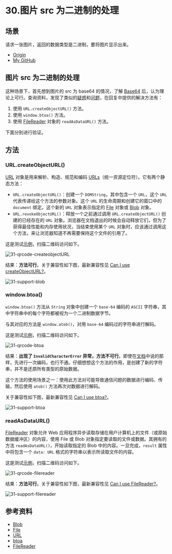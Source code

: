 # 30.图片 src 为二进制的处理
## 场景
请求一张图片，返回的数据类型是二进制，要将图片显示出来。


- [Origin][url-origin]
- [My GitHub][url-my-github]

## 图片 src 为二进制的处理
这种场景下，首先想到图片的 src 为 base64 的情况，了解 [Base64][url-segment-30] 后，认为理论上可行。查询资料，发现了类似的[疑惑][url-stackoverflow-ques1]和[问题][url-stackoverflow-ques2]，在回复中提供的解决方法有：
1. 使用 `URL.createObjectURL()` 方法。
2. 使用 `window.btoa()` 方法。
3. 使用 [FileReader][url-mdn-file-reader] 对象的 `readAsDataURL()` 方法。

下面分别进行验证。

## 方法
### URL.createObjectURL()
[URL][url-mdn-url] 对象是用来解析、构造、规范和编码 [URLs][url-mdn-urls]（统一资源定位符）。它有两个静态方法：
- `URL.createObjectURL()`：创建一个 `DOMString`，其中包含一个 `URL`，这个 `URL` 代表传递给这个方法的参数对象。这个 `URL` 的生命周期和创建它的窗口中的 `document` 绑定。这个新的 `URL` 对象表示指定的 [File][url-mdn-file] 对象或 [Blob][url-mdn-blob] 对象。
- `URL.revokeObjectURL()`：释放一个之前通过调用 `URL.createObjectURL()` 创建的已经存在的 `URL` 对象。浏览器在文档退出的时候会自动释放它们，但为了获得最佳性能和内存使用状况，当结束使用某个 `URL` 对象时，应该通过调用这个方法，来让浏览器知道不再需要保持这个文件的引用了。

这是测试[示例][url-example1]，扫描二维码访问如下。

![31-qrcode-createobjectURL][url-local-qrcode-createobjectURL]

结果：**方法可行**。关于兼容性如下图，最新兼容性见 [Can I use createObjectURL?][url-caniuse-createobjectURL]。

![31-support-blob][url-local-support-blob]



### window.btoa()
`window.btoa()` 方法从 `String` 对象中创建一个 `base-64` 编码的 `ASCII` 字符串，其中字符串中的每个字符都被视为一个二进制数据字节。

与其对应的方法是 `window.atob()`，对用 `base-64` 编码过的字符串进行解码。

这是测试[示例][url-example2]，扫描二维码访问如下。

![31-qrcode-btoa][url-local-qrcode-btoa]

结果：**出现了 `InvalidCharacterError` 异常，方法不可行**。即使在[文档][url-mdn-btoa]中说的那样，先进行一次编码，也行不通。仔细想想这个方法的作用，是创建了新的字符串，并不是还原所有类型的原始数据。

这个方法的使用场景之一：使用此方法对可能导致通信问题的数据进行编码、传输，然后使用 `atob()` 方法再次对数据进行解码。

关于兼容性如下图，最新兼容性见 [Can I use btoa?][url-caniuse-btoa]。

![31-support-btoa][url-local-support-btoa]



### readAsDataURL()
[FileReader][url-mdn-file-reader] 对象允许 Web 应用程序异步读取存储在用户计算机上的文件（或原始数据缓冲区）的内容，使用 File 或 Blob 对象指定要读取的文件或数据。其拥有的方法 `readAsDataURL()`，开始读取指定的 Blob 中的内容。一旦完成，`result` 属性中将包含一个 `data: URL` 格式的字符串以表示所读取文件的内容。

这是测试[示例][url-example3]，扫描二维码访问如下。

![31-qrcode-filereader][url-local-qrcode-filereader]

结果：**方法可行**。关于兼容性如下图，最新兼容性见 [Can I use FileReader?][url-caniuse-filereader]。

![31-support-filereader][url-local-support-filereader]



## 参考资料
- [Blob][url-mdn-blob]
- [File][url-mdn-file]
- [URL][url-mdn-url]
- [btoa][url-mdn-btoa]
- [FileReader][url-mdn-file-reader]

[url-repository-images]:https://xxholic.github.io/segment/images

[url-stackoverflow-ques1]:https://stackoverflow.com/questions/10982712/convert-binary-data-to-base64-with-javascript
[url-stackoverflow-ques2]:https://stackoverflow.com/questions/19672685/setting-binary-data-on-img
[url-mdn-blob]:https://developer.mozilla.org/zh-CN/docs/Web/API/Blob
[url-mdn-atob]:https://developer.mozilla.org/en-US/docs/Web/API/WindowOrWorkerGlobalScope/atob
[url-mdn-btoa]:https://developer.mozilla.org/en-US/docs/Web/API/WindowOrWorkerGlobalScope/btoa
[url-mdn-file]:https://developer.mozilla.org/en-US/docs/Web/API/File
[url-mdn-url]:https://developer.mozilla.org/en-US/docs/Web/API/URL
[url-mdn-urls]:https://developer.mozilla.org/en-US/docs/Learn/Common_questions/What_is_a_URL
[url-mdn-file-reader]:https://developer.mozilla.org/en-US/docs/Web/API/FileReader

[url-blog1]:https://www.jianshu.com/p/b2c6dc5fad0a

[url-segment-30]:https://github.com/XXHolic/segment/issues/32

[url-caniuse-createobjectURL]:https://caniuse.com/#search=createObjectURL
[url-caniuse-btoa]:https://caniuse.com/#search=btoa
[url-caniuse-filereader]:https://caniuse.com/#search=FileReader

[url-example1]:https://xxholic.github.io/lab/lab-js/segment-31/31.binary-to-base64-way1.html
[url-example2]:https://xxholic.github.io/lab/lab-js/segment-31/31.binary-to-base64-way2.html
[url-example3]:https://xxholic.github.io/lab/lab-js/segment-31/31.binary-to-base64-way3.html

[url-local-qrcode-createobjectURL]:https://xxholic.github.io/segment/images/31/qrcode-createobjectURL.png
[url-local-qrcode-btoa]:https://xxholic.github.io/segment/images/31/qrcode-btoa.png
[url-local-qrcode-filereader]:https://xxholic.github.io/segment/images/31/qrcode-filereader.png
[url-local-support-blob]:https://xxholic.github.io/segment/images/31/support-blob.png
[url-local-support-btoa]:https://xxholic.github.io/segment/images/31/support-btoa.png
[url-local-support-filereader]:https://xxholic.github.io/segment/images/31/support-filereader.png

[url-origin]:https://github.com/XXHolic/segment/issues/33
[url-my-github]:https://github.com/XXHolic